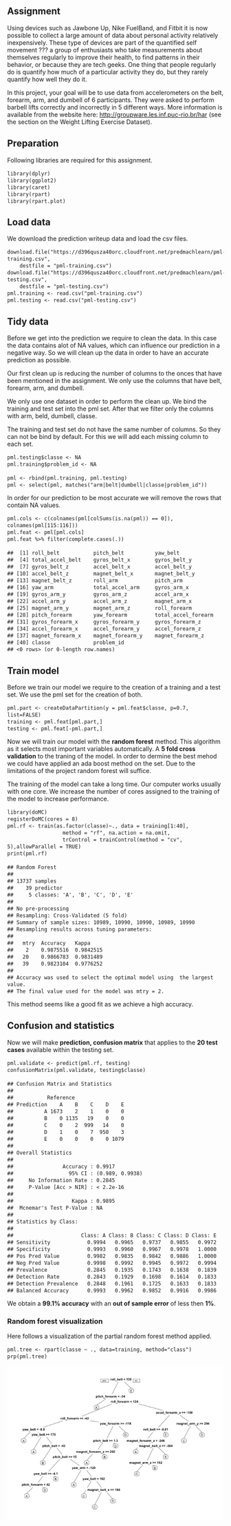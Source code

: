 Assignment
----------

Using devices such as Jawbone Up, Nike FuelBand, and Fitbit it is now
possible to collect a large amount of data about personal activity
relatively inexpensively. These type of devices are part of the
quantified self movement ??? a group of enthusiasts who take
measurements about themselves regularly to improve their health, to find
patterns in their behavior, or because they are tech geeks. One thing
that people regularly do is quantify how much of a particular activity
they do, but they rarely quantify how well they do it.

In this project, your goal will be to use data from accelerometers on
the belt, forearm, arm, and dumbell of 6 participants. They were asked
to perform barbell lifts correctly and incorrectly in 5 different ways.
More information is available from the website here:
<http://groupware.les.inf.puc-rio.br/har> (see the section on the Weight
Lifting Exercise Dataset).

Preparation
-----------

Following libraries are required for this assignment.

    library(dplyr)
    library(ggplot2)
    library(caret)
    library(rpart)
    library(rpart.plot)

Load data
---------

We download the prediction writeup data and load the csv files.

    download.file("https://d396qusza40orc.cloudfront.net/predmachlearn/pml-training.csv", 
        destfile = "pml-training.csv")
    download.file("https://d396qusza40orc.cloudfront.net/predmachlearn/pml-testing.csv", 
        destfile = "pml-testing.csv")
    pml.training <- read.csv("pml-training.csv")
    pml.testing <- read.csv("pml-testing.csv")

Tidy data
---------

Before we get into the prediction we require to clean the data. In this
case the data contains alot of NA values, which can influence our
prediction in a negative way. So we will clean up the data in order to
have an accurate prediction as possible.

Our first clean up is reducing the number of columns to the onces that
have been mentioned in the assignment. We only use the columns that have
belt, forearm, arm, and dumbell.

We only use one dataset in order to perform the clean up. We bind the
training and test set into the pml set. After that we filter only the
columns with arm, beld, dumbell, classe.

The training and test set do not have the same number of columns. So
they can not be bind by default. For this we will add each missing
column to each set.

    pml.testing$classe <- NA
    pml.training$problem_id <- NA

    pml <- rbind(pml.training, pml.testing)
    pml <- select(pml, matches("arm|belt|dumbell|classe|problem_id"))

In order for our prediction to be most accurate we will remove the rows
that contain NA values.

    pml.cols <- c(colnames(pml[colSums(is.na(pml)) == 0]), colnames(pml[115:116]))
    pml.feat <- pml[pml.cols]
    pml.feat %>% filter(complete.cases(.))

    ##  [1] roll_belt           pitch_belt          yaw_belt           
    ##  [4] total_accel_belt    gyros_belt_x        gyros_belt_y       
    ##  [7] gyros_belt_z        accel_belt_x        accel_belt_y       
    ## [10] accel_belt_z        magnet_belt_x       magnet_belt_y      
    ## [13] magnet_belt_z       roll_arm            pitch_arm          
    ## [16] yaw_arm             total_accel_arm     gyros_arm_x        
    ## [19] gyros_arm_y         gyros_arm_z         accel_arm_x        
    ## [22] accel_arm_y         accel_arm_z         magnet_arm_x       
    ## [25] magnet_arm_y        magnet_arm_z        roll_forearm       
    ## [28] pitch_forearm       yaw_forearm         total_accel_forearm
    ## [31] gyros_forearm_x     gyros_forearm_y     gyros_forearm_z    
    ## [34] accel_forearm_x     accel_forearm_y     accel_forearm_z    
    ## [37] magnet_forearm_x    magnet_forearm_y    magnet_forearm_z   
    ## [40] classe              problem_id         
    ## <0 rows> (or 0-length row.names)

Train model
-----------

Before we train our model we require to the creation of a training and a
test set. We use the pml set for the creation of both.

    pml.part <- createDataPartition(y = pml.feat$classe, p=0.7, list=FALSE)
    training <- pml.feat[pml.part,] 
    testing <- pml.feat[-pml.part,]

Now we will train our model with the **random forest** method. This
algorithm as it selects most important variables automatically. A **5
fold cross validation** to the traning of the model. In order to dermine
the best mehod we could have applied an ada boost method on the set. Due
to the limitations of the project random forest will suffice.

The training of the model can take a long time. Our computer works
usually with one core. We increase the number of cores assigned to the
training of the model to increase performance.

    library(doMC)
    registerDoMC(cores = 8)
    pml.rf <- train(as.factor(classe)~., data = training[1:40],  
                      method = "rf", na.action = na.omit, 
                      trControl = trainControl(method = "cv", 5),allowParallel = TRUE)
    print(pml.rf)

    ## Random Forest 
    ## 
    ## 13737 samples
    ##    39 predictor
    ##     5 classes: 'A', 'B', 'C', 'D', 'E' 
    ## 
    ## No pre-processing
    ## Resampling: Cross-Validated (5 fold) 
    ## Summary of sample sizes: 10989, 10990, 10990, 10989, 10990 
    ## Resampling results across tuning parameters:
    ## 
    ##   mtry  Accuracy   Kappa    
    ##    2    0.9875516  0.9842515
    ##   20    0.9866783  0.9831489
    ##   39    0.9823104  0.9776252
    ## 
    ## Accuracy was used to select the optimal model using  the largest value.
    ## The final value used for the model was mtry = 2.

This method seems like a good fit as we achieve a high accuracy.

Confusion and statistics
------------------------

Now we will make **prediction, confusion matrix** that applies to the
**20 test cases** available within the testing set.

    pml.validate <- predict(pml.rf, testing)
    confusionMatrix(pml.validate, testing$classe)

    ## Confusion Matrix and Statistics
    ## 
    ##           Reference
    ## Prediction    A    B    C    D    E
    ##          A 1673    2    1    0    0
    ##          B    0 1135   19    0    0
    ##          C    0    2  999   14    0
    ##          D    1    0    7  950    3
    ##          E    0    0    0    0 1079
    ## 
    ## Overall Statistics
    ##                                          
    ##                Accuracy : 0.9917         
    ##                  95% CI : (0.989, 0.9938)
    ##     No Information Rate : 0.2845         
    ##     P-Value [Acc > NIR] : < 2.2e-16      
    ##                                          
    ##                   Kappa : 0.9895         
    ##  Mcnemar's Test P-Value : NA             
    ## 
    ## Statistics by Class:
    ## 
    ##                      Class: A Class: B Class: C Class: D Class: E
    ## Sensitivity            0.9994   0.9965   0.9737   0.9855   0.9972
    ## Specificity            0.9993   0.9960   0.9967   0.9978   1.0000
    ## Pos Pred Value         0.9982   0.9835   0.9842   0.9886   1.0000
    ## Neg Pred Value         0.9998   0.9992   0.9945   0.9972   0.9994
    ## Prevalence             0.2845   0.1935   0.1743   0.1638   0.1839
    ## Detection Rate         0.2843   0.1929   0.1698   0.1614   0.1833
    ## Detection Prevalence   0.2848   0.1961   0.1725   0.1633   0.1833
    ## Balanced Accuracy      0.9993   0.9962   0.9852   0.9916   0.9986

We obtain a **99.1% accuracy** with an **out of sample error** of less
then **1%**.

### Random forest visualization

Here follows a visualization of the partial random forest method
applied.

    pml.tree <- rpart(classe ~ ., data=training, method="class")
    prp(pml.tree)

![](ML_Prediction_Assignment_Writeup_files/figure-markdown_strict/plot-1.png)
